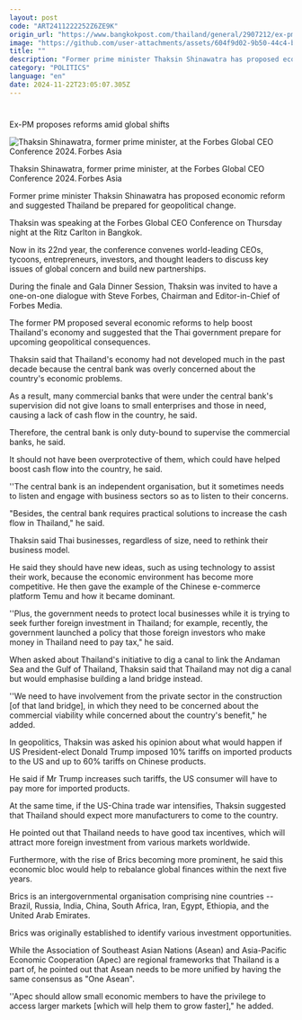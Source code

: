 ```yaml
---
layout: post
code: "ART2411222252Z6ZE9K"
origin_url: "https://www.bangkokpost.com/thailand/general/2907212/ex-pm-proposes-reforms-amid-global-shifts"
image: "https://github.com/user-attachments/assets/604f9d02-9b50-44c4-b848-3a31ee0edd0b"
title: ""
description: "Former prime minister Thaksin Shinawatra has proposed economic reform and suggested Thailand be prepared for geopolitical change."
category: "POLITICS"
language: "en"
date: 2024-11-22T23:05:07.305Z
---
```


# 

Ex-PM proposes reforms amid global shifts

![Thaksin Shinawatra, former prime minister, at the Forbes Global CEO Conference 2024. Forbes Asia](https://github.com/user-attachments/assets/5be254b1-5ae4-43da-b803-4451396f2d2b)

Thaksin Shinawatra, former prime minister, at the Forbes Global CEO Conference 2024. Forbes Asia

Former prime minister Thaksin Shinawatra has proposed economic reform and suggested Thailand be prepared for geopolitical change.

Thaksin was speaking at the Forbes Global CEO Conference on Thursday night at the Ritz Carlton in Bangkok.

Now in its 22nd year, the conference convenes world-leading CEOs, tycoons, entrepreneurs, investors, and thought leaders to discuss key issues of global concern and build new partnerships.

During the finale and Gala Dinner Session, Thaksin was invited to have a one-on-one dialogue with Steve Forbes, Chairman and Editor-in-Chief of Forbes Media.

The former PM proposed several economic reforms to help boost Thailand's economy and suggested that the Thai government prepare for upcoming geopolitical consequences.

Thaksin said that Thailand's economy had not developed much in the past decade because the central bank was overly concerned about the country's economic problems.

As a result, many commercial banks that were under the central bank's supervision did not give loans to small enterprises and those in need, causing a lack of cash flow in the country, he said.

Therefore, the central bank is only duty-bound to supervise the commercial banks, he said.

It should not have been overprotective of them, which could have helped boost cash flow into the country, he said.

''The central bank is an independent organisation, but it sometimes needs to listen and engage with business sectors so as to listen to their concerns.

"Besides, the central bank requires practical solutions to increase the cash flow in Thailand," he said.

Thaksin said Thai businesses, regardless of size, need to rethink their business model.

He said they should have new ideas, such as using technology to assist their work, because the economic environment has become more competitive. He then gave the example of the Chinese e-commerce platform Temu and how it became dominant.

''Plus, the government needs to protect local businesses while it is trying to seek further foreign investment in Thailand; for example, recently, the government launched a policy that those foreign investors who make money in Thailand need to pay tax," he said.

When asked about Thailand's initiative to dig a canal to link the Andaman Sea and the Gulf of Thailand, Thaksin said that Thailand may not dig a canal but would emphasise building a land bridge instead.

''We need to have involvement from the private sector in the construction \[of that land bridge\], in which they need to be concerned about the commercial viability while concerned about the country's benefit," he added.

In geopolitics, Thaksin was asked his opinion about what would happen if US President-elect Donald Trump imposed 10% tariffs on imported products to the US and up to 60% tariffs on Chinese products.

He said if Mr Trump increases such tariffs, the US consumer will have to pay more for imported products.

At the same time, if the US-China trade war intensifies, Thaksin suggested that Thailand should expect more manufacturers to come to the country.

He pointed out that Thailand needs to have good tax incentives, which will attract more foreign investment from various markets worldwide.

Furthermore, with the rise of Brics becoming more prominent, he said this economic bloc would help to rebalance global finances within the next five years.

Brics is an intergovernmental organisation comprising nine countries -- Brazil, Russia, India, China, South Africa, Iran, Egypt, Ethiopia, and the United Arab Emirates.

Brics was originally established to identify various investment opportunities.

While the Association of Southeast Asian Nations (Asean) and Asia-Pacific Economic Cooperation (Apec) are regional frameworks that Thailand is a part of, he pointed out that Asean needs to be more unified by having the same consensus as "One Asean".

''Apec should allow small economic members to have the privilege to access larger markets \[which will help them to grow faster\]," he added.